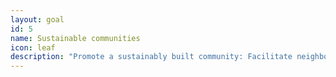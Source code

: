 ```yaml
---
layout: goal
id: 5
name: Sustainable communities
icon: leaf
description: "Promote a sustainably built community: Facilitate neighborhood revitalization by creating destinations that are desirable for both living and working."
---
```

